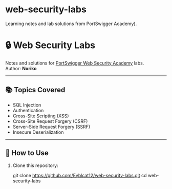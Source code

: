 # web-security-labs
Learning notes and lab solutions from PortSwigger Academy).
# 🔒 Web Security Labs

Notes and solutions for [PortSwigger Web Security Academy](https://portswigger.net/web-security) labs.  
Author: **Noriko**

---

## 📚 Topics Covered
- SQL Injection
- Authentication
- Cross-Site Scripting (XSS)
- Cross-Site Request Forgery (CSRF)
- Server-Side Request Forgery (SSRF)
- Insecure Deserialization

---

## 🚀 How to Use
1. Clone this repository:
   
   git clone https://github.com/Eyblcat12/web-security-labs.git
   cd web-security-labs
